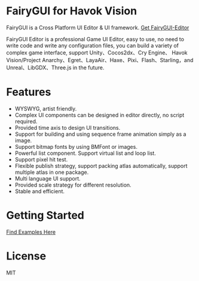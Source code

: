 FairyGUI for Havok Vision
====

FairyGUI is a Cross Platform UI Editor & UI framework.
[Get FairyGUI-Editor](http://en.fairygui.com/product)  

FairyGUI Editor is a professional Game UI Editor, easy to use, no need to write code and write any configuration files, you can build a variety of complex game interface, support Unity、Cocos2dx、Cry Engine、 Havok Vision/Project Anarchy、Egret、LayaAir、Haxe、Pixi、Flash、Starling，and Unreal、LibGDX、Three.js in the future.<br>

Features
====

* WYSWYG, artist friendly.
* Complex UI components can be designed in editor directly, no script required.
* Provided time axis to design UI transitions.
* Support for building and using sequence frame animation simply as a image.
* Support bitmap fonts by using BMFont or images.
* Powerful list component. Support virtual list and loop list.
* Support pixel hit test.
* Flexible publish strategy, support packing atlas automatically, support multiple atlas in one package.
* Multi language UI support.
* Provided scale strategy for different resolution.
* Stable and efficient.

Getting Started
====

[Find Examples Here](https://github.com/fairygui/FairyGUI-vision-examples)

License
====

MIT